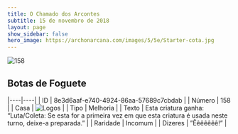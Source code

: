 ```yaml
---
title: O Chamado dos Arcontes
subtitle: 15 de novembro de 2018
layout: page
show_sidebar: false
hero_image: https://archonarcana.com/images/5/5e/Starter-cota.jpg
---
```


![158](https://cdn.keyforgegame.com/media/card_front/pt/341_158_WMW7JV5QGXW6_pt.png)

## Botas de Foguete

|----|----|
| ID | 8e3d6aaf-e740-4924-86aa-57689c7cbdab |
| Número | 158 |
| Casa | ![Logos](https://archonarcana.com/images/thumb/c/ce/Logos.png/22px-Logos.png "Logos") |
| Tipo | Melhoria |
| Texto | Esta criatura ganha: “Luta/Coleta:  Se esta for a primeira vez em que esta criatura é usada neste turno, deixe-a preparada.” |
| Raridade | Incomum |
| Dizeres | ”Êêêêêêê!” |

